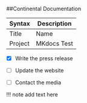 ##Continental Documentation


| Syntax | Description |
| ----------- | ----------- |
| Title | Name |
| Project | MKdocs Test |


- [x] Write the press release
- [ ] Update the website
- [ ] Contact the media


!!! note
    add text here
